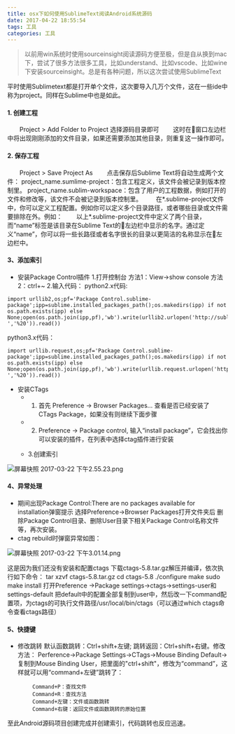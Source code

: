 ```yaml
---
title: osx下如何使用SublimeText阅读Android系统源码
date: 2017-04-22 18:55:54
tags: 工具
categories: 工具
---
```


>以前用win系统时使用sourceinsight阅读源码方便至极，但是自从换到mac下，尝试了很多方法很多工具，比如understand、比如vscode、比如wine下安装sourceinsight。总是有各种问题，所以这次尝试使用SublimeText

平时使用Sublimetext都是打开单个文件，这次要导入几万个文件，这在一些ide中称为project。同样在Sublime中也是如此。

#### 1. 创建工程

　　Project > Add Folder to Project 选择源码目录即可
　　这时在窗口左边栏中将出现刚刚添加的文件目录，如果还需要添加其他目录，则重复这一操作即可。

#### 2. 保存工程

　　Project > Save Project As
　　点击保存后Sublime Text将自动生成两个文件：
project_name.sumlime-project：包含工程定义，该文件会被记录到版本控制里。
project_name.sublim-workspace：包含了用户的工程数据，例如打开的文件和修改等，该文件不会被记录到版本控制里。
　　在*.sublime-project文件中，你可以定义工程配置。例如你可以定义多个目录路径，或者哪些目录或文件需要排除在外。例如：
　　以上*.sublime-project文件中定义了两个目录，而“name”标签是该目录在Sublime Text的左边栏中显示的名字。通过定义“name”，你可以将一些长路径或者名字很长的目录以更简洁的名称显示在左边栏中。

#### 3、添加索引

- 安装Package Control插件
  1.打开控制台
       方法1：View->show console 
       方法2：ctrl+~
    2.输入代码：
  python2.x代码:

```
import urllib2,os;pf='Package Control.sublime-package';ipp=sublime.installed_packages_path();os.makedirs(ipp) if not os.path.exists(ipp) else None;open(os.path.join(ipp,pf),'wb').write(urllib2.urlopen('http://sublime.wbond.net/'+pf.replace(' ','%20')).read())  
```
python3.x代码：

```
import urllib.request,os;pf='Package Control.sublime-package';ipp=sublime.installed_packages_path();os.makedirs(ipp) if not os.path.exists(ipp) else None;open(os.path.join(ipp,pf),'wb').write(urllib.request.urlopen('http://sublime.wbond.net/'+pf.replace(' ','%20')).read())
```
- 安装CTags
  - 1. 首先 Preference -> Browser Packages... 查看是否已经安装了CTags Package，如果没有则继续下面步骤
  - 2. Preference -> Package control, 输入“install package”，它会找出你可以安装的插件，在列表中选择ctag插件进行安装

   - 3.创建索引
  
![屏幕快照 2017-03-22 下午2.55.23.png](http://upload-images.jianshu.io/upload_images/1796052-38f35a1199d9e85a.png?imageMogr2/auto-orient/strip%7CimageView2/2/w/1240)

#### 4、异常处理

- 期间出现Package Control:There are no packages available for installation弹窗提示
选择Preference->Browser Packages打开文件夹后
删除Package Control目录、删除User目录下相关Package Control名称文件等，再次安装。
- ctag rebuild时弹窗异常如图：

![屏幕快照 2017-03-22 下午3.01.14.png](http://upload-images.jianshu.io/upload_images/1796052-ad6b9e4b667a7b5b.png?imageMogr2/auto-orient/strip%7CimageView2/2/w/1240)

这是因为我们还没有安装和配置ctags
下载ctags-5.8.tar.gz解压并编译，依次执行如下命令：
tar xzvf ctags-5.8.tar.gz
cd ctags-5.8
./configure
make
sudo make install
打开Preference ->Package settings->ctags->settings-user和settings-default
把default中的配置全部复制到user中，然后改一下command配置项，为ctags的可执行文件路径/usr/local/bin/ctags（可以通过which ctags命令查看ctags路径）
#### 5、快捷键
- 修改跳转
默认函数跳转：Ctrl+shift+左键; 跳转返回：Ctrl+shift+右键。修改方法：
 Perference->Package Settings->CTags->Mouse Binding Default->复制到Mouse Binding User，把里面的"ctrl+shift"，修改为“command”，这样就可以用“command+左键”跳转了：

```
        Command+P：查找文件
        Command+R：查找方法
        Command+左键：文件或函数跳转        
        Command+右键：返回文件或函数跳转的原始位置
```

至此Android源码项目创建完成并创建索引，代码跳转也反应迅速。